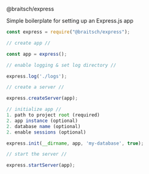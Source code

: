 @braitsch/express

Simple boilerplate for setting up an Express.js app

```javascript
const express = require("@braitsch/express");

// create app //

const app = express();

// enable logging & set log directory //

express.log('./logs');

// create a server //

express.createServer(app);

// initialize app //
1. path to project root (required)
2. app instance (optional)
2. database name (optional)
2. enable sessions (optional)

express.init(__dirname, app, 'my-database', true);

// start the server //

express.startServer(app);
```

